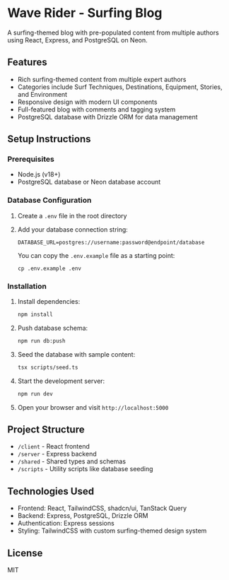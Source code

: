 # Wave Rider - Surfing Blog

A surfing-themed blog with pre-populated content from multiple authors using React, Express, and PostgreSQL on Neon.

## Features

- Rich surfing-themed content from multiple expert authors
- Categories include Surf Techniques, Destinations, Equipment, Stories, and Environment
- Responsive design with modern UI components
- Full-featured blog with comments and tagging system
- PostgreSQL database with Drizzle ORM for data management

## Setup Instructions

### Prerequisites

- Node.js (v18+)
- PostgreSQL database or Neon database account

### Database Configuration

1. Create a `.env` file in the root directory
2. Add your database connection string:
   ```
   DATABASE_URL=postgres://username:password@endpoint/database
   ```
   
   You can copy the `.env.example` file as a starting point:
   ```
   cp .env.example .env
   ```

### Installation

1. Install dependencies:
   ```bash
   npm install
   ```

2. Push database schema:
   ```bash
   npm run db:push
   ```

3. Seed the database with sample content:
   ```bash
   tsx scripts/seed.ts
   ```

4. Start the development server:
   ```bash
   npm run dev
   ```

5. Open your browser and visit `http://localhost:5000`

## Project Structure

- `/client` - React frontend
- `/server` - Express backend
- `/shared` - Shared types and schemas
- `/scripts` - Utility scripts like database seeding

## Technologies Used

- Frontend: React, TailwindCSS, shadcn/ui, TanStack Query
- Backend: Express, PostgreSQL, Drizzle ORM
- Authentication: Express sessions
- Styling: TailwindCSS with custom surfing-themed design system

## License

MIT
